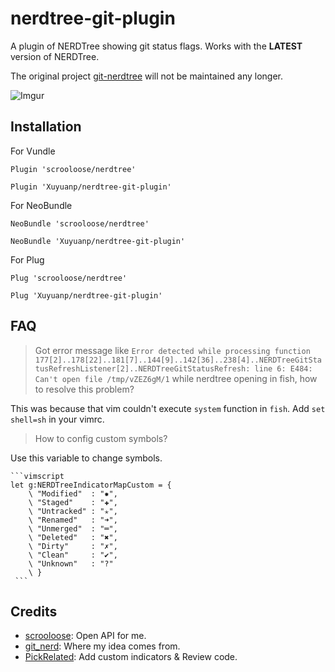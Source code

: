 nerdtree-git-plugin
===================

A plugin of NERDTree showing git status flags. Works with the **LATEST** version of NERDTree.

The original project [git-nerdtree](https://github.com/Xuyuanp/git-nerdtree) will not be maintained any longer.


![Imgur](http://i.imgur.com/jSCwGjU.gif?1)

## Installation

For Vundle

`Plugin 'scrooloose/nerdtree'`

`Plugin 'Xuyuanp/nerdtree-git-plugin'`

For NeoBundle

`NeoBundle 'scrooloose/nerdtree'`

`NeoBundle 'Xuyuanp/nerdtree-git-plugin'`

For Plug

`Plug 'scrooloose/nerdtree'`

`Plug 'Xuyuanp/nerdtree-git-plugin'`


## FAQ

> Got error message like `Error detected while processing function
177[2]..178[22]..181[7]..144[9]..142[36]..238[4]..NERDTreeGitStatusRefreshListener[2]..NERDTreeGitStatusRefresh:
line 6:
E484: Can't open file /tmp/vZEZ6gM/1` while nerdtree opening in fish, how to resolve this problem?

This was because that vim couldn't execute `system` function in `fish`. Add `set shell=sh` in your vimrc.

> How to config custom symbols?

Use this variable to change symbols.

	```vimscript
	let g:NERDTreeIndicatorMapCustom = {
	    \ "Modified"  : "✹",
	    \ "Staged"    : "✚",
	    \ "Untracked" : "✭",
	    \ "Renamed"   : "➜",
	    \ "Unmerged"  : "═",
	    \ "Deleted"   : "✖",
	    \ "Dirty"     : "✗",
	    \ "Clean"     : "✔︎",
	    \ "Unknown"   : "?"
	    \ }
	 ```

## Credits

*  [scrooloose](https://github.com/scrooloose): Open API for me.
*  [git_nerd](https://github.com/swerner/git_nerd): Where my idea comes from.
*  [PickRelated](https://github.com/PickRelated): Add custom indicators & Review code.
